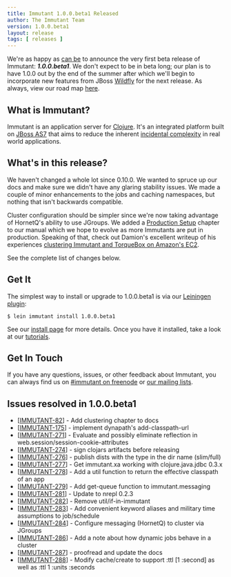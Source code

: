 ```yaml
---
title: Immutant 1.0.0.beta1 Released
author: The Immutant Team
version: 1.0.0.beta1
layout: release
tags: [ releases ]
---
```


We're as happy as [can be](http://www.youtube.com/watch?v=jUBRKyAHoOw)
to announce the very first beta release of Immutant:
**_1.0.0.beta1_**. We don't expect to be in beta long; our plan is to
have 1.0.0 out by the end of the summer after which we'll begin to
incorporate new features from JBoss [Wildfly](http://www.wildfly.org)
for the next release. As always, view our road map
[here](https://issues.jboss.org/browse/IMMUTANT).

## What is Immutant?

Immutant is an application server for [Clojure](http://clojure.org).
It's an integrated platform built on
[JBoss AS7](http://www.jboss.org/as7) that aims to reduce the inherent
[incidental complexity](http://en.wikipedia.org/wiki/Accidental_complexity)
in real world applications.

## What's in this release?

We haven't changed a whole lot since 0.10.0. We wanted to spruce up
our docs and make sure we didn't have any glaring stability issues. We
made a couple of minor enhancements to the jobs and caching
namespaces, but nothing that isn't backwards compatible.

Cluster configuration should be simpler since we're now taking
advantage of HornetQ's ability to use JGroups. We added a
[Production Setup](http://staging.immutant.org/builds/LATEST/html-docs/production.html)
chapter to our manual which we hope to evolve as more Immutants are
put in production. Speaking of that, check out Damion's excellent
writeup of his experiences
[clustering Immutant and TorqueBox on Amazon's EC2](http://damionjunk.com/2013/05/20/awsimmutantclustering/).

See the complete list of changes below.

## Get It

The simplest way to install or upgrade to 1.0.0.beta1 is via our
[Leiningen plugin](https://clojars.org/lein-immutant):

    $ lein immutant install 1.0.0.beta1

See our [install page](/install/) for more details. Once you have it
installed, take a look at our [tutorials](/tutorials/).

## Get In Touch

If you have any questions, issues, or other feedback about Immutant,
you can always find us on [#immutant on freenode](/community/) or
[our mailing lists](/community/mailing_lists). 

## Issues resolved in 1.0.0.beta1

<ul>
<li>[<a href='https://issues.jboss.org/browse/IMMUTANT-82'>IMMUTANT-82</a>] -         Add clustering chapter to docs</li>
<li>[<a href='https://issues.jboss.org/browse/IMMUTANT-175'>IMMUTANT-175</a>] -         implement dynapath&#39;s add-classpath-url</li>
<li>[<a href='https://issues.jboss.org/browse/IMMUTANT-271'>IMMUTANT-271</a>] -         Evaluate and possibly eliminate reflection in web.session/session-cookie-attributes</li>
<li>[<a href='https://issues.jboss.org/browse/IMMUTANT-274'>IMMUTANT-274</a>] -         sign clojars artifacts before releasing</li>
<li>[<a href='https://issues.jboss.org/browse/IMMUTANT-276'>IMMUTANT-276</a>] -         publish dists with the type in the dir name (slim/full)</li>
<li>[<a href='https://issues.jboss.org/browse/IMMUTANT-277'>IMMUTANT-277</a>] -         Get immutant.xa working with clojure.java.jdbc 0.3.x</li>
<li>[<a href='https://issues.jboss.org/browse/IMMUTANT-278'>IMMUTANT-278</a>] -         Add a util function to return the effective classpath of an app</li>
<li>[<a href='https://issues.jboss.org/browse/IMMUTANT-279'>IMMUTANT-279</a>] -         Add get-queue function to immutant.messaging</li>
<li>[<a href='https://issues.jboss.org/browse/IMMUTANT-281'>IMMUTANT-281</a>] -         Update to nrepl 0.2.3</li>
<li>[<a href='https://issues.jboss.org/browse/IMMUTANT-282'>IMMUTANT-282</a>] -         Remove util/if-in-immutant</li>
<li>[<a href='https://issues.jboss.org/browse/IMMUTANT-283'>IMMUTANT-283</a>] -         Add convenient keyword aliases and military time assumptions to job/schedule</li>
<li>[<a href='https://issues.jboss.org/browse/IMMUTANT-284'>IMMUTANT-284</a>] -         Configure messaging (HornetQ) to cluster via JGroups</li>
<li>[<a href='https://issues.jboss.org/browse/IMMUTANT-286'>IMMUTANT-286</a>] -         Add a note about how dynamic jobs behave in a cluster</li>
<li>[<a href='https://issues.jboss.org/browse/IMMUTANT-287'>IMMUTANT-287</a>] -         proofread and update the docs</li>
<li>[<a href='https://issues.jboss.org/browse/IMMUTANT-288'>IMMUTANT-288</a>] -         Modify cache/create to support :ttl [1 :second] as well as :ttl 1 :units :seconds</li>
</ul>                
